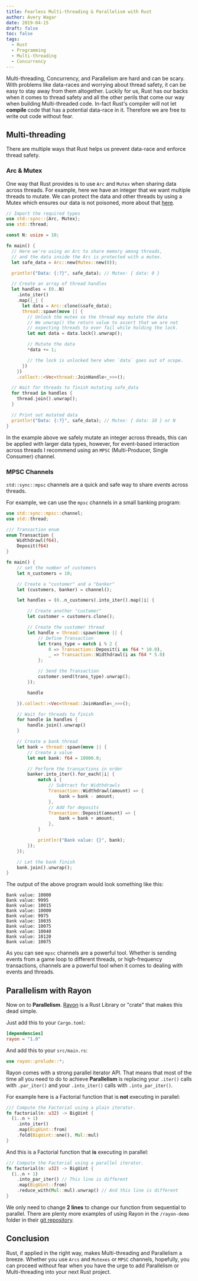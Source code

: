 ```yaml
---
title: Fearless Multi-threading & Parallelism with Rust
author: Avery Wagar
date: 2019-04-15
draft: false
toc: false
tags:
  - Rust
  - Programming
  - Multi-threading
  - Concurrency
---
```


Multi-threading, Concurrency, and Parallelism are hard and can be scary. With problems like data-races and worrying about thread safety, it can be easy to stay away from them altogether. Luckily for us, Rust has our backs when it comes to thread safety and all the other perils that come our way when building Multi-threaded code. In-fact Rust's compiler will not let __compile__ code that has a potential data-race in it. Therefore we are free to write out code without fear.

## Multi-threading

There are multiple ways that Rust helps us prevent data-race and enforce thread safety. 

### Arc & Mutex

One way that Rust provides is to use `Arc` and `Mutex` when sharing data across threads. For example, here we have an integer that we want multiple threads to mutate. We can protect the data and other threads by using a Mutex which ensures our data is not poisoned, more about that [here](https://doc.rust-lang.org/std/sync/struct.Mutex.html#poisoning). 

```rust
// Import the required types
use std::sync::{Arc, Mutex};
use std::thread;

const N: usize = 10;

fn main() {
  // Here we're using an Arc to share memory among threads, 
  // and the data inside the Arc is protected with a mutex.
  let safe_data = Arc::new(Mutex::new(0));

  println!("Data: {:?}", safe_data); // Mutex: { data: 0 }

  // Create an array of thread handles 
  let handles = (0..N)
    .into_iter()
    .map(|_| {
      let data = Arc::clone(&safe_data);
      thread::spawn(move || {
        // Unlock the mutex so the thread may mutate the data
        // We unwrap() the return value to assert that we are not       
        // expecting threads to ever fail while holding the lock.
        let mut data = data.lock().unwrap();

        // Mutate the data
        *data += 1;

        // the lock is unlocked here when `data` goes out of scope.
      })
    })
    .collect::<Vec<thread::JoinHandle<_>>>();  

  // Wait for threads to finish mutating safe_data
  for thread in handles {
    thread.join().unwrap();
  }

  // Print out mutated data
  println!("Data: {:?}", safe_data); // Mutex: { data: 10 } or N
}
```

In the example above we safely mutate an integer across threads, this can be applied with larger data types, however, for event-based interaction across threads I recommend using an `MPSC` (Multi-Producer, Single Consumer) channel.

### MPSC Channels

`std::sync::mpsc` channels are a quick and safe way to share _events_ across threads.

For example, we can use the `mpsc` channels in a small banking program:

```rust
use std::sync::mpsc::channel;
use std::thread;

/// Transaction enum
enum Transaction {
    Widthdrawl(f64),
    Deposit(f64)
}

fn main() {
    // set the number of customers
    let n_customers = 10;

    // Create a "customer" and a "banker"
    let (customers, banker) = channel();

    let handles = (0..n_customers).into_iter().map(|i| {

        // Create another "customer"
        let customer = customers.clone();

        // Create the customer thread
        let handle = thread::spawn(move || {
            // Define Transaction
            let trans_type = match i % 2 {
                0 => Transaction::Deposit(i as f64 * 10.0),
                _ => Transaction::Widthdrawl(i as f64 * 5.0)
            };

            // Send the Transaction
            customer.send(trans_type).unwrap();
        });

        handle

    }).collect::<Vec<thread::JoinHandle<_>>>();

    // Wait for threads to finish
    for handle in handles {
        handle.join().unwrap()
    }

    // Create a bank thread
    let bank = thread::spawn(move || {
        // Create a value
        let mut bank: f64 = 10000.0;

        // Perform the transactions in order
        banker.into_iter().for_each(|i| {
            match i {
                // Subtract for Widthdrawls 
                Transaction::Widthdrawl(amount) => {
                    bank = bank - amount;
                },
                // Add for deposits
                Transaction::Deposit(amount) => {
                    bank = bank + amount;
                },
            }

            println!("Bank value: {}", bank);
        });
    });

    // Let the bank finish
    bank.join().unwrap();
}
```

The output of the above program would look something like this: 
```
Bank value: 10000
Bank value: 9995
Bank value: 10015
Bank value: 10000
Bank value: 9975
Bank value: 10035
Bank value: 10075
Bank value: 10040
Bank value: 10120
Bank value: 10075
```

As you can see `mpsc` channels are a powerful tool. Whether is sending events from a game loop to different threads, or high-frequency transactions, channels are a powerful tool when it comes to dealing with events and threads.


## Parallelism with Rayon

Now on to __Parallelism__. [Rayon](https://github.com/rayon-rs/rayon) is a Rust Library or "crate" that makes this dead simple.

Just add this to your `Cargo.toml`:

```toml
[dependencies]
rayon = "1.0"
```

And add this to your `src/main.rs`: 

```rust
use rayon::prelude::*;
```

Rayon comes with a strong parallel iterator API. That means that most of the time all you need to do to achieve __Parallelism__ is replacing your `.iter()` calls with `.par_iter()` and your `.into_iter()` calls with `.into_par_iter()`.

For example here is a Factorial function that is __not__ executing in parallel:

```rust
/// Compute the Factorial using a plain iterator.
fn factorial(n: u32) -> BigUint {
  (1..n + 1)
    .into_iter()
    .map(BigUint::from)
    .fold(BigUint::one(), Mul::mul)
}
```

And this is a Factorial function that __is__ executing in parallel:

```rust
/// Compute the Factorial using a parallel iterator.
fn factorial(n: u32) -> BigUint {
  (1..n + 1)
    .into_par_iter() // This line is different
    .map(BigUint::from)
    .reduce_with(Mul::mul).unwrap() // And this line is different
}
```

We only need to change __2 lines__ to change our function from sequential to parallel. There are plenty more examples of using Rayon in the `/rayon-demo` folder in their [git repository](https://github.com/rayon-rs/rayon/tree/master/rayon-demo).

## Conclusion

Rust, if applied in the right way, makes Multi-threading and Parallelism a breeze. Whether you use `Arcs` and `Mutexes` or `MPSC` channels, hopefully, you can proceed without fear when you have the urge to add Parallelism or Multi-threading into your next Rust project.
